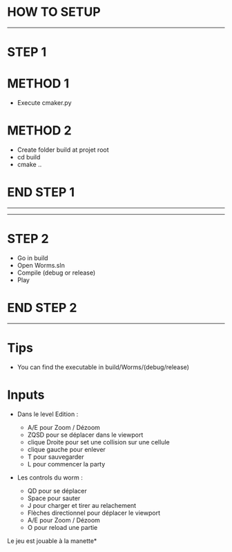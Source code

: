# HOW TO SETUP

--------------------------------------------------
# STEP 1 

# METHOD 1
- Execute cmaker.py

# METHOD 2
- Create folder build at projet root
- cd build
- cmake ..

# END STEP 1
--------------------------------------------------

--------------------------------------------------
# STEP 2

- Go in build
- Open Worms.sln
- Compile (debug or release)
- Play

#  END STEP 2
--------------------------------------------------

# Tips
- You can find the executable in build/Worms/(debug/release)


# Inputs
- Dans le level Edition :
    - A/E pour Zoom / Dézoom
    - ZQSD pour se déplacer dans le viewport
    - clique Droite pour set une collision sur une cellule
    - clique gauche pour enlever
    - T pour sauvegarder
    - L pour commencer la party
    
- Les controls du worm :
    - QD pour se déplacer
    - Space pour sauter
    - J pour charger et tirer au relachement
    - Flèches directionnel pour déplacer le viewport
    - A/E pour Zoom / Dézoom
    - O pour reload une partie

Le jeu est jouable à la manette*